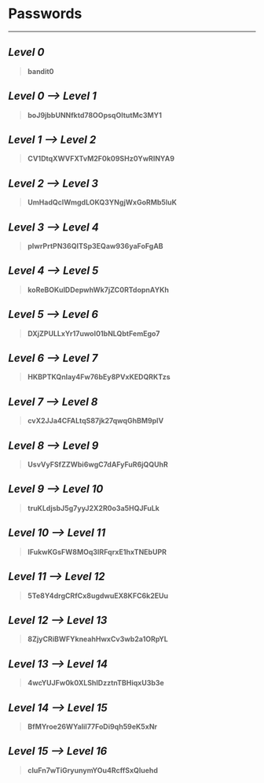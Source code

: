 # **Passwords**
---
## *Level 0*
> **bandit0**

## *Level 0 --> Level 1*
> **boJ9jbbUNNfktd78OOpsqOltutMc3MY1**

## *Level 1 --> Level 2*
> **CV1DtqXWVFXTvM2F0k09SHz0YwRINYA9**

## *Level 2 --> Level 3*
> **UmHadQclWmgdLOKQ3YNgjWxGoRMb5luK**

## *Level 3 --> Level 4*
> **pIwrPrtPN36QITSp3EQaw936yaFoFgAB**

## *Level 4 --> Level 5*
> **koReBOKuIDDepwhWk7jZC0RTdopnAYKh**

## *Level 5 --> Level 6*
> **DXjZPULLxYr17uwoI01bNLQbtFemEgo7**

## *Level 6 --> Level 7*
> **HKBPTKQnIay4Fw76bEy8PVxKEDQRKTzs**

## *Level 7 --> Level 8*
> **cvX2JJa4CFALtqS87jk27qwqGhBM9plV**

## *Level 8 --> Level 9*
> **UsvVyFSfZZWbi6wgC7dAFyFuR6jQQUhR**

## *Level 9 --> Level 10*
> **truKLdjsbJ5g7yyJ2X2R0o3a5HQJFuLk**

## *Level 10 --> Level 11*
> **IFukwKGsFW8MOq3IRFqrxE1hxTNEbUPR**

## *Level 11 --> Level 12*
> **5Te8Y4drgCRfCx8ugdwuEX8KFC6k2EUu**

## *Level 12 --> Level 13*
> **8ZjyCRiBWFYkneahHwxCv3wb2a1ORpYL**

## *Level 13 --> Level 14*
> **4wcYUJFw0k0XLShlDzztnTBHiqxU3b3e**

## *Level 14 --> Level 15*
> **BfMYroe26WYalil77FoDi9qh59eK5xNr**

## *Level 15 --> Level 16*
> **cluFn7wTiGryunymYOu4RcffSxQluehd**
